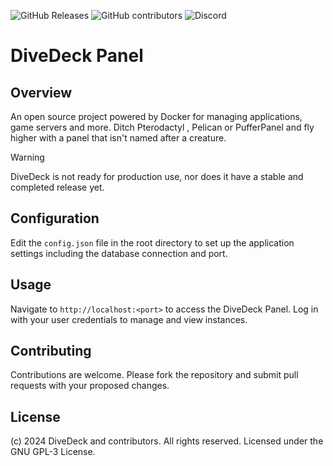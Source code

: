 
![GitHub Releases](https://img.shields.io/github/downloads/divedeck/panel/latest/total?style=for-the-badge)
![GitHub contributors](https://img.shields.io/github/contributors/divedeck/panel?style=for-the-badge)
![Discord](https://img.shields.io/discord/1240285170351996968?label=Discord&logo=Discord&logoColor=white&style=for-the-badge)

# DiveDeck Panel

## Overview
An open source project powered by Docker for managing applications, game servers and more. Ditch Pterodactyl , Pelican or PufferPanel and fly higher with a panel that isn't named after a creature.

> [!WARNING]
> DiveDeck is not ready for production use, nor does it have a stable and completed release yet.

## Configuration
Edit the `config.json` file in the root directory to set up the application settings including the database connection and port.

## Usage
Navigate to `http://localhost:<port>` to access the DiveDeck Panel. Log in with your user credentials to manage and view instances.

## Contributing
Contributions are welcome. Please fork the repository and submit pull requests with your proposed changes.

## License
(c) 2024 DiveDeck and contributors. All rights reserved. Licensed under the GNU GPL-3 License.
